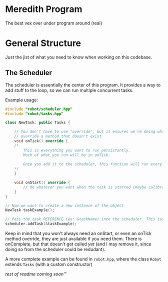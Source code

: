 # Meredith Program
The best vex over under program around (real)

# General Structure
Just the jist of what you need to know when working on this codebase.

## The Scheduler
The scheduler is essentially the center of this program. It provides a way to add stuff to the loop, so we can run multiple concurrent tasks.

Example usage:
```cpp
#include "robot/scheduler.hpp"
#include "robot/tasks.hpp"

class NewTask: public Tasks {

    // You don't have to use "override", but it ensures we're doing what we want to -- our compiler will tell us if we are trying to
    // override a method that doesn't exist
    void onTick() override {
    /*
        This is everything you want to run persistantly.
        Much of what you run will be in onTick.
        
        Once you add it to the scheduler, this function will run every 10ms.
    */
    }

    void onStart() override {
        // do whatever you want when the task is started (maybe calibrate a sensor?)
    }
}

// Now we want to create a new instance of the object
NewTask taskExample();

// Pass the task REFERENCE (ex: &taskName) into the scheduler. This task will now run every ~10ms!
scheduler.addTask(&taskExample);
```

Keep in mind that you won't always need an onStart, or even an onTick method override, they are just available if you need them. There is onComplete, but that doesn't get called *yet* (and I may remove it, since doing so from the scheduler could be redudant).

A more complete example can be found in `robot.hpp`, where the class `Robot` extends `Tasks` (with a custom constructor)

*rest of readme coming soon:tm:*